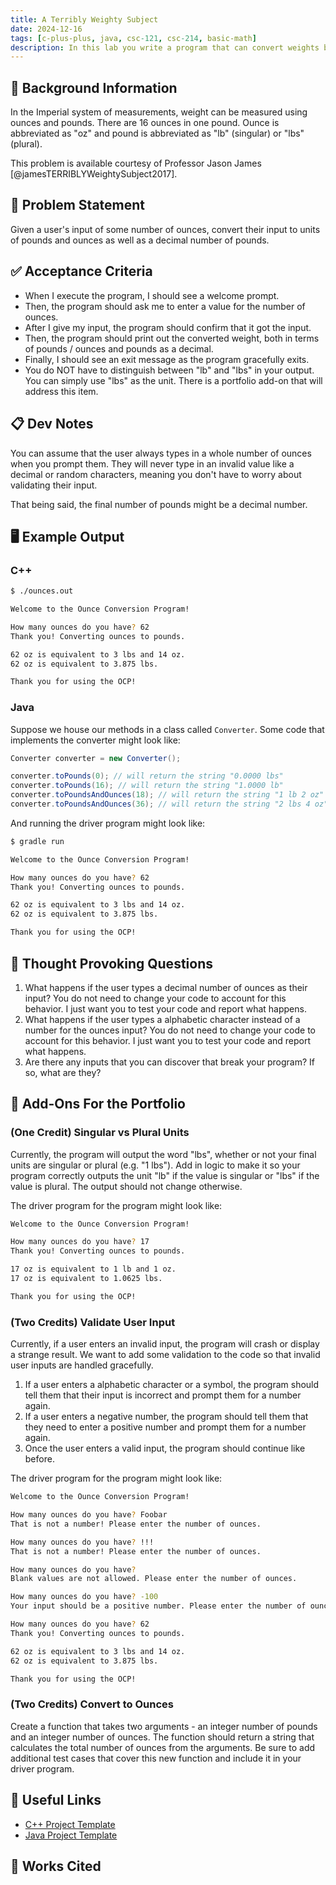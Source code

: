 ```yaml
---
title: A Terribly Weighty Subject
date: 2024-12-16
tags: [c-plus-plus, java, csc-121, csc-214, basic-math]
description: In this lab you write a program that can convert weights between ounces and pounds. It will help you get started with some basic mathematical operations.
---
```


## 🔖 Background Information

In the Imperial system of measurements, weight can be measured using ounces and pounds. There are 16 ounces in one pound. Ounce is abbreviated as "oz" and pound is abbreviated as "lb" (singular) or "lbs" (plural).

This problem is available courtesy of Professor Jason James [@jamesTERRIBLYWeightySubject2017].

## 🎯 Problem Statement

Given a user's input of some number of ounces, convert their input to units of pounds and ounces as well as a decimal number of pounds.

## ✅ Acceptance Criteria

* When I execute the program, I should see a welcome prompt.
* Then, the program should ask me to enter a value for the number of ounces.
* After I give my input, the program should confirm that it got the input.
* Then, the program should print out the converted weight, both in terms of pounds / ounces and pounds as a decimal.
* Finally, I should see an exit message as the program gracefully exits.
* You do NOT have to distinguish between "lb" and "lbs" in your output. You can simply use "lbs" as the unit. There is a portfolio add-on that will address this item.

## 📋 Dev Notes

You can assume that the user always types in a whole number of ounces when you prompt them. They will never type in an invalid value like a decimal or random characters, meaning you don't have to worry about validating their input.

That being said, the final number of pounds might be a decimal number.

## 🖥️ Example Output

### C++

```bash
$ ./ounces.out

Welcome to the Ounce Conversion Program!

How many ounces do you have? 62
Thank you! Converting ounces to pounds.

62 oz is equivalent to 3 lbs and 14 oz.
62 oz is equivalent to 3.875 lbs.

Thank you for using the OCP!
```

### Java

Suppose we house our methods in a class called `Converter`. Some code that implements the converter might look like:

```java
Converter converter = new Converter();

converter.toPounds(0); // will return the string "0.0000 lbs"
converter.toPounds(16); // will return the string "1.0000 lb"
converter.toPoundsAndOunces(18); // will return the string "1 lb 2 oz"
converter.toPoundsAndOunces(36); // will return the string "2 lbs 4 oz"
```

And running the driver program might look like:

```bash
$ gradle run

Welcome to the Ounce Conversion Program!

How many ounces do you have? 62
Thank you! Converting ounces to pounds.

62 oz is equivalent to 3 lbs and 14 oz.
62 oz is equivalent to 3.875 lbs.

Thank you for using the OCP!
```

## 📝 Thought Provoking Questions

1. What happens if the user types a decimal number of ounces as their input? You do not need to change your code to account for this behavior. I just want you to test your code and report what happens.
2. What happens if the user types a alphabetic character instead of a number for the ounces input? You do not need to change your code to account for this behavior. I just want you to test your code and report what happens.
3. Are there any inputs that you can discover that break your program? If so, what are they?

## 💼 Add-Ons For the Portfolio

### (One Credit) Singular vs Plural Units

Currently, the program will output the word "lbs", whether or not your final units are singular or plural (e.g. "1 lbs"). Add in logic to make it so your program correctly outputs the unit "lb" if the value is singular or "lbs" if the value is plural. The output should not change otherwise.

The driver program for the program might look like:

```bash
Welcome to the Ounce Conversion Program!

How many ounces do you have? 17
Thank you! Converting ounces to pounds.

17 oz is equivalent to 1 lb and 1 oz.
17 oz is equivalent to 1.0625 lbs.

Thank you for using the OCP!
```

### (Two Credits) Validate User Input

Currently, if a user enters an invalid input, the program will crash or display a strange result. We want to add some validation to the code so that invalid user inputs are handled gracefully.

1. If a user enters a alphabetic character or a symbol, the program should tell them that their input is incorrect and prompt them for a number again.
2. If a user enters a negative number, the program should tell them that they need to enter a positive number and prompt them for a number again.
3. Once the user enters a valid input, the program should continue like before.

The driver program for the program might look like:

```bash
Welcome to the Ounce Conversion Program!

How many ounces do you have? Foobar
That is not a number! Please enter the number of ounces.

How many ounces do you have? !!!
That is not a number! Please enter the number of ounces.

How many ounces do you have?
Blank values are not allowed. Please enter the number of ounces.

How many ounces do you have? -100
Your input should be a positive number. Please enter the number of ounces.

How many ounces do you have? 62
Thank you! Converting ounces to pounds.

62 oz is equivalent to 3 lbs and 14 oz.
62 oz is equivalent to 3.875 lbs.

Thank you for using the OCP!
```

### (Two Credits) Convert to Ounces

Create a function that takes two arguments - an integer number of pounds and an integer number of ounces. The function should return a string that calculates the total number of ounces from the arguments. Be sure to add additional test cases that cover this new function and include it in your driver program.

## 🔗 Useful Links

* [C++ Project Template](https://github.com/cmvandrevala/a-terribly-weighty-subject-cpp-template)
* [Java Project Template](https://github.com/cmvandrevala/a-terribly-weighty-subject-java-template)

## 📘 Works Cited

[//]: <> (This is a placeholder for where the Works Cited will be rendered for this page.)
